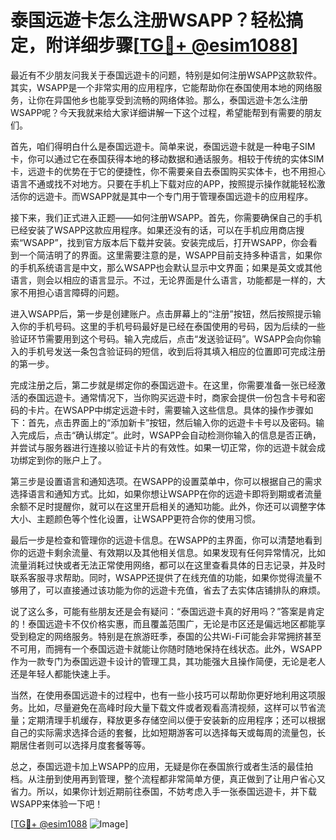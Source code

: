# 泰国远遊卡怎么注册WSAPP？轻松搞定，附详细步骤[[TG💪+ @esim1088](https://t.me/s/esim1088)]

最近有不少朋友问我关于泰国远遊卡的问题，特别是如何注册WSAPP这款软件。其实，WSAPP是一个非常实用的应用程序，它能帮助你在泰国使用本地的网络服务，让你在异国他乡也能享受到流畅的网络体验。那么，泰国远遊卡怎么注册WSAPP呢？今天我就来给大家详细讲解一下这个过程，希望能帮到有需要的朋友们。

首先，咱们得明白什么是泰国远遊卡。简单来说，泰国远遊卡就是一种电子SIM卡，你可以通过它在泰国获得本地的移动数据和通话服务。相较于传统的实体SIM卡，远遊卡的优势在于它的便捷性，你不需要亲自去泰国购买实体卡，也不用担心语言不通或找不对地方。只要在手机上下载对应的APP，按照提示操作就能轻松激活你的远遊卡。而WSAPP就是其中一个专门用于管理泰国远遊卡的应用程序。

接下来，我们正式进入正题——如何注册WSAPP。首先，你需要确保自己的手机已经安装了WSAPP这款应用程序。如果还没有的话，可以在手机应用商店搜索“WSAPP”，找到官方版本后下载并安装。安装完成后，打开WSAPP，你会看到一个简洁明了的界面。这里需要注意的是，WSAPP目前支持多种语言，如果你的手机系统语言是中文，那么WSAPP也会默认显示中文界面；如果是英文或其他语言，则会以相应的语言显示。不过，无论界面是什么语言，功能都是一样的，大家不用担心语言障碍的问题。

进入WSAPP后，第一步是创建账户。点击屏幕上的“注册”按钮，然后按照提示输入你的手机号码。这里的手机号码最好是已经在泰国使用的号码，因为后续的一些验证环节需要用到这个号码。输入完成后，点击“发送验证码”。WSAPP会向你输入的手机号发送一条包含验证码的短信，收到后将其填入相应的位置即可完成注册的第一步。

完成注册之后，第二步就是绑定你的泰国远遊卡。在这里，你需要准备一张已经激活的泰国远遊卡。通常情况下，当你购买远遊卡时，商家会提供一份包含卡号和密码的卡片。在WSAPP中绑定远遊卡时，需要输入这些信息。具体的操作步骤如下：首先，点击界面上的“添加新卡”按钮，然后输入你的远遊卡卡号以及密码。输入完成后，点击“确认绑定”。此时，WSAPP会自动检测你输入的信息是否正确，并尝试与服务器进行连接以验证卡片的有效性。如果一切正常，你的远遊卡就会成功绑定到你的账户上了。

第三步是设置语言和通知选项。在WSAPP的设置菜单中，你可以根据自己的需求选择语言和通知方式。比如，如果你想让WSAPP在你的远遊卡即将到期或者流量余额不足时提醒你，就可以在这里开启相关的通知功能。此外，你还可以调整字体大小、主题颜色等个性化设置，让WSAPP更符合你的使用习惯。

最后一步是检查和管理你的远遊卡信息。在WSAPP的主界面，你可以清楚地看到你的远遊卡剩余流量、有效期以及其他相关信息。如果发现有任何异常情况，比如流量消耗过快或者无法正常使用网络，都可以在这里查看具体的日志记录，并及时联系客服寻求帮助。同时，WSAPP还提供了在线充值的功能，如果你觉得流量不够用了，可以直接通过该功能为你的远遊卡充值，省去了去实体店铺排队的麻烦。

说了这么多，可能有些朋友还是会有疑问：“泰国远遊卡真的好用吗？”答案是肯定的！泰国远遊卡不仅价格实惠，而且覆盖范围广，无论是市区还是偏远地区都能享受到稳定的网络服务。特别是在旅游旺季，泰国的公共Wi-Fi可能会非常拥挤甚至不可用，而拥有一个泰国远遊卡就能让你随时随地保持在线状态。此外，WSAPP作为一款专门为泰国远遊卡设计的管理工具，其功能强大且操作简便，无论是老人还是年轻人都能快速上手。

当然，在使用泰国远遊卡的过程中，也有一些小技巧可以帮助你更好地利用这项服务。比如，尽量避免在高峰时段大量下载文件或者观看高清视频，这样可以节省流量；定期清理手机缓存，释放更多存储空间以便于安装新的应用程序；还可以根据自己的实际需求选择合适的套餐，比如短期游客可以选择每天或每周的流量包，长期居住者则可以选择月度套餐等等。

总之，泰国远遊卡加上WSAPP的应用，无疑是你在泰国旅行或者生活的最佳拍档。从注册到使用再到管理，整个流程都非常简单方便，真正做到了让用户省心又省力。所以，如果你计划近期前往泰国，不妨考虑入手一张泰国远遊卡，并下载WSAPP来体验一下吧！

[[TG💪+ @esim1088](https://t.me/s/esim1088) ![Image](https://i.postimg.cc/4NQfJmqS/Snipaste-2025-05-13-00-14-12.png)]